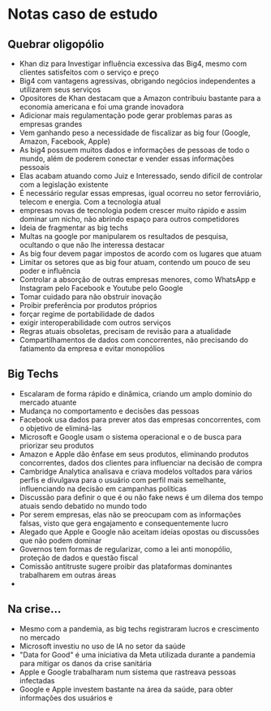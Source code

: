 # Notas caso de estudo

## Quebrar oligopólio

- Khan diz para Investigar influência excessiva das Big4, mesmo com clientes satisfeitos com o serviço e preço
- Big4 com vantagens agressivas, obrigando negócios independentes a utilizarem seus serviços
- Opositores de Khan destacam que a Amazon contribuiu bastante para a economia americana e foi uma grande inovadora
- Adicionar mais regulamentação pode gerar problemas paras as empresas grandes
- Vem ganhando peso a necessidade de fiscalizar as big four (Google, Amazon, Facebook, Apple)
- As big4 possuem muitos dados e informações de pessoas de todo o mundo, além de poderem conectar e vender essas informações pessoais
- Elas acabam atuando como Juiz e Interessado, sendo difícil de controlar com a legislação existente
- É necessário regular essas empresas, igual ocorreu no setor ferroviário, telecom e energia. Com a tecnologia atual
- empresas novas de tecnologia podem crescer muito rápido e assim dominar um nicho, não abrindo espaço para outros competidores
- Ideia de fragmentar as big techs
- Multas na google por manipularem os resultados de pesquisa, ocultando o que não lhe interessa destacar
- As big four devem pagar impostos de acordo com os lugares que atuam
- Limitar os setores que as big four atuam, contendo um pouco de seu poder e influência
- Controlar a absorção de outras empresas menores, como WhatsApp e Instagram pelo Facebook e Youtube pelo Google
- Tomar cuidado para não obstruir inovação
- Proibir preferência por produtos próprios
- forçar regime de portabilidade de dados
- exigir interoperabilidade com outros serviços
- Regras atuais obsoletas, precisam de revisão para a atualidade
- Compartilhamentos de dados com concorrentes, não precisando do fatiamento da empresa e evitar monopólios

## Big Techs

- Escalaram de forma rápido e dinâmica, criando um amplo domínio do mercado atuante
- Mudança no comportamento e decisões das pessoas
- Facebook usa dados para prever atos das empresas concorrentes, com o objetivo de eliminá-las
- Microsoft e Google usam o sistema operacional e o de busca para priorizar seu produtos
- Amazon e Apple dão ênfase em seus produtos, eliminando produtos concorrentes, dados dos clientes para influenciar na decisão de compra
- Cambridge Analytica analisava e criava modelos voltados para vários perfis e divulgava para o usuário com perfil mais semelhante, influenciando na decisão em campanhas políticas
- Discussão para definir o que é ou não fake news é um dilema dos tempo atuais sendo debatido no mundo todo
- Por serem empresas, elas não se preocupam com as informações falsas, visto que gera engajamento e consequentemente lucro
- Alegado que Apple e Google não aceitam ideias opostas ou discussões que não podem dominar
- Governos tem formas de regularizar, como a lei anti monopólio, proteção de dados e questão fiscal
- Comissão antitruste sugere proibir das plataformas dominantes trabalharem em outras áreas
- 

## Na crise...

- Mesmo com a pandemia, as big techs registraram lucros e crescimento no mercado
- Microsoft investiu no uso de IA no setor da saúde
- "Data for Good" é uma iniciativa da Meta utilizada durante a pandemia para mitigar os danos da crise sanitária
- Apple e Google trabalharam num sistema que rastreava pessoas infectadas
- Google e Apple investem bastante na área da saúde, para obter informações dos usuários e 
<!--stackedit_data:
eyJoaXN0b3J5IjpbLTY3ODQwNDkwNiwtMTk4MTk0NzE0NCw3OT
M3NDY3ODIsMTM3OTA2NTgzOSw4NTY5OTUyNDEsMTI2NDk4OTUz
MF19
-->